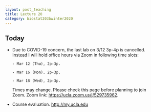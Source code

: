 ```yaml
---
layout: post_teaching
title: Lecture 20
category: biostat203bwinter2020
---
```


## Today

- Due to COVID-19 concern, the last lab on 3/12 3p-4p is cancelled. Instead I will hold office hours via Zoom in following time slots:  

	  - Mar 12 (Thu), 2p-3p.  
	
	  - Mar 16 (Mon), 2p-3p.  
	  
	  - Mar 18 (Wed), 2p-3p.

    Times may change. Please check this page before planning to join Zoom. Zoom link: <https://ucla.zoom.us/j/529735962>.

- Course evaluation. <http://my.ucla.edu>
